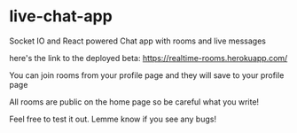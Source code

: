 # live-chat-app
Socket IO and React powered Chat app with rooms and live messages

here's the link to the deployed beta: https://realtime-rooms.herokuapp.com/

You can join rooms from your profile page and they will save to your profile page

All rooms are public on the home page so be careful what you write!

Feel free to test it out. Lemme know if you see any bugs!
